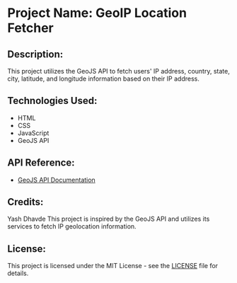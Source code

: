 # Project Name: GeoIP Location Fetcher

## Description:
This project utilizes the GeoJS API to fetch users' IP address, country, state, city, latitude, and longitude information based on their IP address.

## Technologies Used:
- HTML
- CSS
- JavaScript
- GeoJS API

## API Reference:
- [GeoJS API Documentation](https://www.geojs.io/docs/)

## Credits:
Yash Dhavde
This project is inspired by the GeoJS API and utilizes its services to fetch IP geolocation information.

## License:
This project is licensed under the MIT License - see the [LICENSE](LICENSE) file for details.
